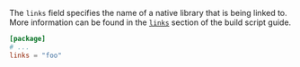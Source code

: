 The `links` field specifies the name of a native library that is being linked
to. More information can be found in the [`links`](https://doc.rust-lang.org/cargo/reference/build-scripts.html#the-links-manifest-key) section of the build
script guide.

```toml
[package]
# ...
links = "foo"
```
